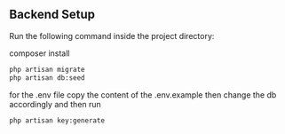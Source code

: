 ## Backend Setup

Run the following command inside the project directory:

composer install

```bash
php artisan migrate
php artisan db:seed
```

for the .env file copy the content of the .env.example then change the db accordingly and then run

```bash
php artisan key:generate
```

